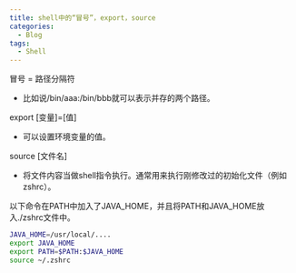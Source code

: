 ```yaml
---
title: shell中的“冒号”，export，source
categories:
  - Blog
tags:
  - Shell
---
```


冒号 = 路径分隔符

* 比如说/bin/aaa:/bin/bbb就可以表示并存的两个路径。

export [变量]=[值]

* 可以设置环境变量的值。

source [文件名]

* 将文件内容当做shell指令执行。通常用来执行刚修改过的初始化文件（例如zshrc）。

以下命令在PATH中加入了JAVA_HOME，并且将PATH和JAVA_HOME放入./zshrc文件中。

```bash
JAVA_HOME=/usr/local/....
export JAVA_HOME
export PATH=$PATH:$JAVA_HOME
source ~/.zshrc
```



